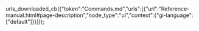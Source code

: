 urls_downloaded_cb({"token":"Commands.md","urls":[{"url":"Reference-manual.html#page-description","node_type":"ul","context":{"gi-language":["default"]}}]});